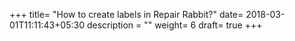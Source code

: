 +++
title= "How to create labels in Repair Rabbit?"
date= 2018-03-01T11:11:43+05:30
description = ""
weight= 6
draft= true
+++


